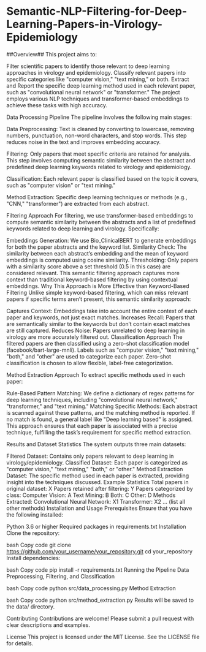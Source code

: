 # Semantic-NLP-Filtering-for-Deep-Learning-Papers-in-Virology-Epidemiology

##Overview##
This project aims to:

Filter scientific papers to identify those relevant to deep learning approaches in virology and epidemiology.
Classify relevant papers into specific categories like "computer vision," "text mining," or both.
Extract and Report the specific deep learning method used in each relevant paper, such as "convolutional neural network" or "transformer."
The project employs various NLP techniques and transformer-based embeddings to achieve these tasks with high accuracy.

Data Processing Pipeline
The pipeline involves the following main stages:

Data Preprocessing: Text is cleaned by converting to lowercase, removing numbers, punctuation, non-word characters, and stop words. This step reduces noise in the text and improves embedding accuracy.

Filtering: Only papers that meet specific criteria are retained for analysis. This step involves computing semantic similarity between the abstract and predefined deep learning keywords related to virology and epidemiology.

Classification: Each relevant paper is classified based on the topic it covers, such as "computer vision" or "text mining."

Method Extraction: Specific deep learning techniques or methods (e.g., "CNN," "transformer") are extracted from each abstract.

Filtering Approach
For filtering, we use transformer-based embeddings to compute semantic similarity between the abstracts and a list of predefined keywords related to deep learning and virology. Specifically:

Embeddings Generation: We use Bio_ClinicalBERT to generate embeddings for both the paper abstracts and the keyword list.
Similarity Check: The similarity between each abstract’s embedding and the mean of keyword embeddings is computed using cosine similarity.
Thresholding: Only papers with a similarity score above a set threshold (0.5 in this case) are considered relevant. This semantic filtering approach captures more context than traditional keyword-based filtering by using contextual embeddings.
Why This Approach is More Effective than Keyword-Based Filtering
Unlike simple keyword-based filtering, which can miss relevant papers if specific terms aren’t present, this semantic similarity approach:

Captures Context: Embeddings take into account the entire context of each paper and keywords, not just exact matches.
Increases Recall: Papers that are semantically similar to the keywords but don’t contain exact matches are still captured.
Reduces Noise: Papers unrelated to deep learning in virology are more accurately filtered out.
Classification Approach
The filtered papers are then classified using a zero-shot classification model (facebook/bart-large-mnli). Labels such as "computer vision," "text mining," "both," and "other" are used to categorize each paper. Zero-shot classification is chosen to allow flexible, label-free categorization.

Method Extraction Approach
To extract specific methods used in each paper:

Rule-Based Pattern Matching: We define a dictionary of regex patterns for deep learning techniques, including "convolutional neural network," "transformer," and "text mining."
Matching Specific Methods: Each abstract is scanned against these patterns, and the matching method is reported. If no match is found, a general label like "Deep learning based" is assigned.
This approach ensures that each paper is associated with a precise technique, fulfilling the task’s requirement for specific method extraction.

Results and Dataset Statistics
The system outputs three main datasets:

Filtered Dataset: Contains only papers relevant to deep learning in virology/epidemiology.
Classified Dataset: Each paper is categorized as "computer vision," "text mining," "both," or "other."
Method Extraction Dataset: The specific method used in each paper is extracted, providing insight into the techniques discussed.
Example Statistics
Total papers in original dataset: X
Papers retained after filtering: Y
Papers categorized by class:
Computer Vision: A
Text Mining: B
Both: C
Other: D
Methods Extracted:
Convolutional Neural Network: X1
Transformer: X2
... (list all other methods)
Installation and Usage
Prerequisites
Ensure that you have the following installed:

Python 3.6 or higher
Required packages in requirements.txt
Installation
Clone the repository:

bash
Copy code
git clone https://github.com/your_username/your_repository.git
cd your_repository
Install dependencies:

bash
Copy code
pip install -r requirements.txt
Running the Pipeline
Data Preprocessing, Filtering, and Classification

bash
Copy code
python src/data_processing.py
Method Extraction

bash
Copy code
python src/method_extraction.py
Results will be saved to the data/ directory.

Contributing
Contributions are welcome! Please submit a pull request with clear descriptions and examples.

License
This project is licensed under the MIT License. See the LICENSE file for details.
